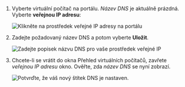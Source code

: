 
1. Vyberte virtuální počítač na portálu. *Název DNS* je aktuálně prázdná. Vyberte **veřejnou IP adresu**:
   
   ![Klikněte na prostředek veřejné IP adresy na portálu](./media/virtual-machines-common-portal-create-fqdn/locatePublicIP.PNG)

2. Zadejte požadovaný název DNS a potom vyberte **Uložit**.
   
   ![Zadejte popisek názvu DNS pro vaše prostředek veřejné IP](./media/virtual-machines-common-portal-create-fqdn/dnsNameLabel.PNG)
 

3. Chcete-li se vrátit do okna Přehled virtuálních počítačů, zavřete *veřejnou IP adresu* okno. Ověřte, zda *název DNS* se nyní zobrazí.
   
   ![Potvrďte, že váš nový štítek DNS je nastaven.](./media/virtual-machines-common-portal-create-fqdn/fqdnCreated.PNG)

